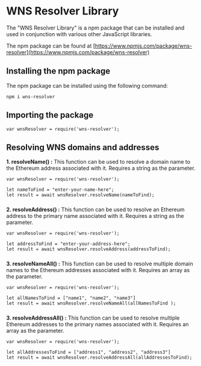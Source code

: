 

# WNS Resolver Library

The "WNS Resolver Library" is a npm package that can be installed and used in conjunction with various other JavaScript libraries. 

The npm package can be found at [https://www.npmjs.com/package/wns-resolver](https://www.npmjs.com/package/wns-resolver)

### 

## Installing the npm package

The npm package can be installed using the following command:

    npm i wns-resolver

### 

## Importing the package

    var wnsResolver = require('wns-resolver');

### 

## Resolving WNS domains and addresses

**1. resolveName() :** This function can be used to resolve a domain name to the Ethereum address associated with it. Requires a string as the parameter.


    var wnsResolver = require('wns-resolver');
    
    let nameToFind = "enter-your-name-here";
    let result = await wnsResolver.resolveName(nameToFind);


###
**2. resolveAddress() :** This function can be used to resolve an Ethereum address to the primary name associated with it. Requires a string as the parameter.


    var wnsResolver = require('wns-resolver');
    
    let addressToFind = "enter-your-address-here";
    let result = await wnsResolver.resolveAddress(addressToFind);

###
**3. resolveNameAll() :** This function can be used to resolve multiple domain names to the Ethereum addresses associated with it. Requires an array as the parameter.



    var wnsResolver = require('wns-resolver');
    
    let allNamesToFind = ["name1", "name2", "name3"]
    let result = await wnsResolver.resolveNameAll(allNamesToFind );
###
**3. resolveAddressAll() :** This function can be used to resolve multiple Ethereum addresses to the primary names associated with it. Requires an array as the parameter.


    var wnsResolver = require('wns-resolver');
    
    let allAddressesToFind = ["address1", "address2", "address3"]
    let result = await wnsResolver.resolveAddressAll(allAddressesToFind);



